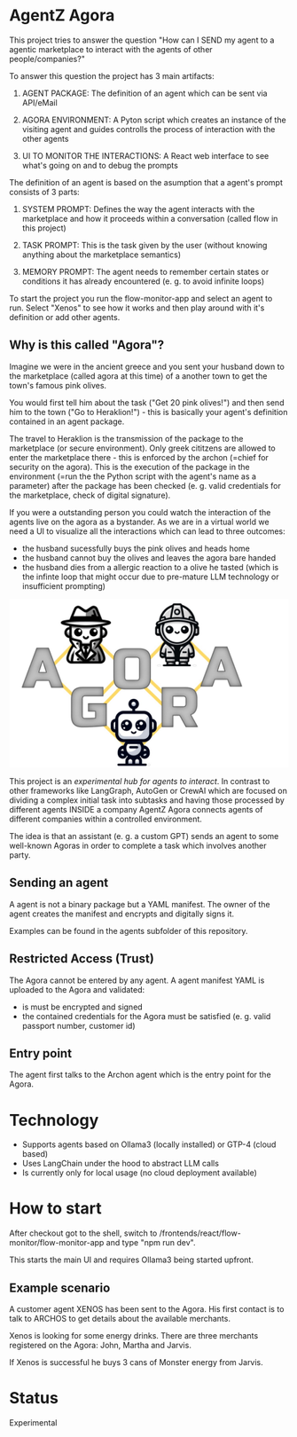 # AgentZ Agora
This project tries to answer the question "How can I SEND my agent to a agentic marketplace to interact with the agents of other people/companies?"

To answer this question the project has 3 main artifacts:

1. AGENT PACKAGE: The definition of an agent which can be sent via API/eMail

2. AGORA ENVIRONMENT: A Pyton script which creates an instance of the visiting agent and guides controlls the process of interaction with the other agents

3. UI TO MONITOR THE INTERACTIONS: A React web interface to see what's going on and to debug the prompts

The definition of an agent is based on the asumption that a agent's prompt consists of 3 parts:

1. SYSTEM PROMPT: Defines the way the agent interacts with the marketplace and how it proceeds within a conversation (called flow in this project)

2. TASK PROMPT: This is the task given by the user (without knowing anything about the marketplace semantics)

3. MEMORY PROMPT: The agent needs to remember certain states or conditions it has already encountered (e. g. to avoid infinite loops)

To start the project you run the flow-monitor-app and select an agent to run. Select "Xenos" to see how it works and then play around with it's definition or add other agents.

## Why is this called "Agora"?
Imagine we were in the ancient greece and you sent your husband down to the marketplace (called agora at this time) of a another town to get the town's famous pink olives. 

You would first tell him about the task ("Get 20 pink olives!") and then send him to the town ("Go to Heraklion!") - this is basically your agent's definition contained in an agent package.

The travel to Heraklion is the transmission of the package to the marketplace (or secure environment). Only greek cititzens are allowed to enter the marketplace there - this is enforced by the archon (=chief for security on the agora). This is the execution of the package in the environment (=run the the Python script with the agent's name as a parameter) after the package has been checked (e. g. valid credentials for the marketplace, check of digital signature).

If you were a outstanding person you could watch the interaction of the agents live on the agora as a bystander. As we are in a virtual world we need a UI to visualize all the interactions which can lead to three outcomes:
* the husband sucessfully buys the pink olives and heads home
* the husband cannot buy the olives and leaves the agora bare handed
* the husband dies from a allergic reaction to a olive he tasted (which is the infinte loop that might occur due to pre-mature LLM technology or insufficient prompting)

![Diagram](./img/agora-logo.jpg)

This project is an *experimental hub for agents to interact*. In contrast to other frameworks like LangGraph, AutoGen or CrewAI which are focused on dividing a complex initial task into subtasks and having those processed by different agents INSIDE a company AgentZ Agora connects agents of different companies within a controlled environment.

The idea is that an assistant (e. g. a custom GPT) sends an agent to some well-known Agoras in order to complete a task which involves another party.

## Sending an agent
A agent is not a binary package but a YAML manifest. The owner of the agent creates the manifest and encrypts and digitally signs it.

Examples can be found in the agents subfolder of this repository.

## Restricted Access (Trust)
The Agora cannot be entered by any agent. A agent manifest YAML is uploaded to the Agora and validated:
* is must be encrypted and signed
* the contained credentials for the Agora must be satisfied (e. g. valid passport number, customer id)

## Entry point
The agent first talks to the Archon agent which is the entry point for the Agora.

# Technology
* Supports agents based on Ollama3 (locally installed) or GTP-4 (cloud based)
* Uses LangChain under the hood to abstract LLM calls
* Is currently only for local usage (no cloud deployment available)

# How to start
After checkout got to the shell, switch to /frontends/react/flow-monitor/flow-monitor-app and type "npm run dev".

This starts the main UI and requires Ollama3 being started upfront.

## Example scenario
A customer agent XENOS has been sent to the Agora. His first contact is to talk to ARCHOS to get details about the available merchants.

Xenos is looking for some energy drinks. There are three merchants registered on the Agora: John, Martha and Jarvis.

If Xenos is successful he buys 3 cans of Monster energy from Jarvis.

# Status
Experimental
